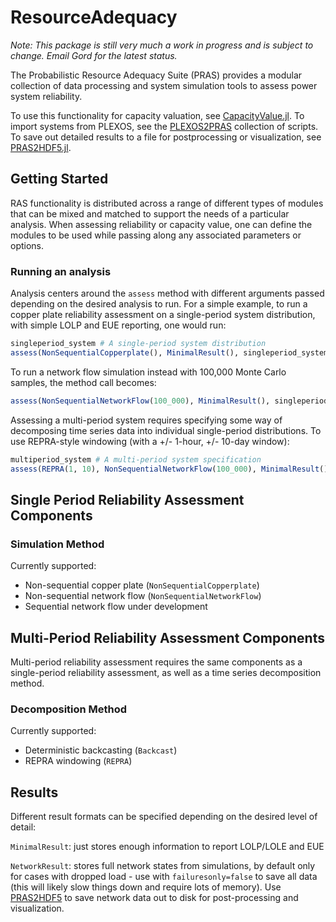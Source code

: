 # ResourceAdequacy

_Note: This package is still very much a work in progress and is subject to change. Email Gord for the latest status._

The Probabilistic Resource Adequacy Suite (PRAS) provides a modular collection
of data processing and system simulation tools to assess power system reliability.

To use this functionality for capacity valuation, see [CapacityValue.jl](https://github.nrel.gov/PRAS/CapacityValue.jl). To import systems from PLEXOS, see the [PLEXOS2PRAS](https://github.nrel.gov/PRAS/PLEXOS2PRAS) collection of scripts. To save out detailed results to a file for postprocessing or visualization, see [PRAS2HDF5.jl](https://github.nrel.gov/PRAS/PRAS2HDF5.jl).

## Getting Started

RAS functionality is distributed across a range of different types of modules that can
be mixed and matched to support the needs of a particular analysis.
When assessing reliability or capacity value, one can define the modules to be used
while passing along any associated parameters or options.

### Running an analysis
Analysis centers around the `assess` method with different arguments passed
depending on the desired analysis to run.
For a simple example, to run a copper plate reliability assessment on a single-period
system distribution, with simple LOLP and EUE reporting, one would run:

```julia
singleperiod_system # A single-period system distribution
assess(NonSequentialCopperplate(), MinimalResult(), singleperiod_system)
```

To run a network flow simulation instead with 100,000 Monte Carlo samples,
the method call becomes:

```julia
assess(NonSequentialNetworkFlow(100_000), MinimalResult(), singleperiod_system)
```

Assessing a multi-period system requires specifying some way of decomposing
time series data into individual single-period distributions.
To use REPRA-style windowing (with a +/- 1-hour, +/- 10-day window):

```julia
multiperiod_system # A multi-period system specification
assess(REPRA(1, 10), NonSequentialNetworkFlow(100_000), MinimalResult(), multiperiod_system)
```

## Single Period Reliability Assessment Components

### Simulation Method

Currently supported:
 - Non-sequential copper plate (`NonSequentialCopperplate`)
 - Non-sequential network flow (`NonSequentialNetworkFlow`)
 - Sequential network flow under development

## Multi-Period Reliability Assessment Components

Multi-period reliability assessment requires the same components as a single-period reliability assessment, as well as a time series decomposition method.

### Decomposition Method

Currently supported:
 - Deterministic backcasting (`Backcast`)
 - REPRA windowing (`REPRA`)

## Results

Different result formats can be specified depending on the desired level of detail:

`MinimalResult`: just stores enough information to report LOLP/LOLE and EUE

`NetworkResult`: stores full network states from simulations, by default only
for cases with dropped load - use with `failuresonly=false` to save all data
(this will likely slow things down and require lots of memory).
Use [PRAS2HDF5](https://github.nrel.gov/PRAS/PRAS2HDF5.jl) to save network data
out to disk for post-processing and visualization.

